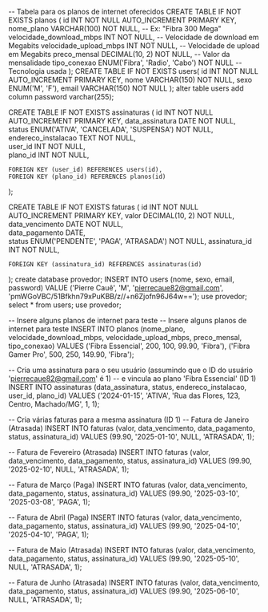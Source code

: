-- Tabela para os planos de internet oferecidos
CREATE TABLE IF NOT EXISTS planos (
    id INT NOT NULL AUTO_INCREMENT PRIMARY KEY,
    nome_plano VARCHAR(100) NOT NULL,              -- Ex: "Fibra 300 Mega"
    velocidade_download_mbps INT NOT NULL,         -- Velocidade de download em Megabits
    velocidade_upload_mbps INT NOT NULL,           -- Velocidade de upload em Megabits
    preco_mensal DECIMAL(10, 2) NOT NULL,          -- Valor da mensalidade
    tipo_conexao ENUM('Fibra', 'Radio', 'Cabo') NOT NULL -- Tecnologia usada
);
CREATE TABLE IF NOT EXISTS users(
    id INT NOT NULL AUTO_INCREMENT PRIMARY KEY,
    nome VARCHAR(150) NOT NULL,
    sexo ENUM('M', 'F'),
    email VARCHAR(150) NOT NULL
);
alter table users add column password varchar(255);

CREATE TABLE IF NOT EXISTS assinaturas (
    id INT NOT NULL AUTO_INCREMENT PRIMARY KEY,
    data_assinatura DATE NOT NULL,                         
    status ENUM('ATIVA', 'CANCELADA', 'SUSPENSA') NOT NULL, 
    endereco_instalacao TEXT NOT NULL,                    
    user_id INT NOT NULL,                                  
    plano_id INT NOT NULL,                                 
    
    FOREIGN KEY (user_id) REFERENCES users(id),
    FOREIGN KEY (plano_id) REFERENCES planos(id)
);

CREATE TABLE IF NOT EXISTS faturas (
    id INT NOT NULL AUTO_INCREMENT PRIMARY KEY,
    valor DECIMAL(10, 2) NOT NULL,                 
    data_vencimento DATE NOT NULL,                 
    data_pagamento DATE,                           
    status ENUM('PENDENTE', 'PAGA', 'ATRASADA') NOT NULL,
    assinatura_id INT NOT NULL,                   

    FOREIGN KEY (assinatura_id) REFERENCES assinaturas(id)
);
create database provedor;
INSERT INTO users (nome, sexo, email, password) 
VALUE ('Pierre Cauê', 'M', 'pierrecaue82@gmail.com', 'pmWGoVBC/51Bfkhn79xPuKBB/z//+n6Zjofn96J64w==');
use provedor;
select * from users;
use provedor;

-- Insere alguns planos de internet para teste
-- Insere alguns planos de internet para teste
INSERT INTO planos (nome_plano, velocidade_download_mbps, velocidade_upload_mbps, preco_mensal, tipo_conexao) VALUES
('Fibra Essencial', 200, 100, 99.90, 'Fibra'),
('Fibra Gamer Pro', 500, 250, 149.90, 'Fibra');

-- Cria uma assinatura para o seu usuário (assumindo que o ID do usuário 'pierrecaue82@gmail.com' é 1)
-- e vincula ao plano 'Fibra Essencial' (ID 1)
INSERT INTO assinaturas (data_assinatura, status, endereco_instalacao, user_id, plano_id) VALUES
('2024-01-15', 'ATIVA', 'Rua das Flores, 123, Centro, Machado/MG', 1, 1);

-- Cria várias faturas para a mesma assinatura (ID 1)
-- Fatura de Janeiro (Atrasada)
INSERT INTO faturas (valor, data_vencimento, data_pagamento, status, assinatura_id) VALUES
(99.90, '2025-01-10', NULL, 'ATRASADA', 1);

-- Fatura de Fevereiro (Atrasada)
INSERT INTO faturas (valor, data_vencimento, data_pagamento, status, assinatura_id) VALUES
(99.90, '2025-02-10', NULL, 'ATRASADA', 1);

-- Fatura de Março (Paga)
INSERT INTO faturas (valor, data_vencimento, data_pagamento, status, assinatura_id) VALUES
(99.90, '2025-03-10', '2025-03-08', 'PAGA', 1);

-- Fatura de Abril (Paga)
INSERT INTO faturas (valor, data_vencimento, data_pagamento, status, assinatura_id) VALUES
(99.90, '2025-04-10', '2025-04-10', 'PAGA', 1);

-- Fatura de Maio (Atrasada)
INSERT INTO faturas (valor, data_vencimento, data_pagamento, status, assinatura_id) VALUES
(99.90, '2025-05-10', NULL, 'ATRASADA', 1);

-- Fatura de Junho (Atrasada)
INSERT INTO faturas (valor, data_vencimento, data_pagamento, status, assinatura_id) VALUES
(99.90, '2025-06-10', NULL, 'ATRASADA', 1);
